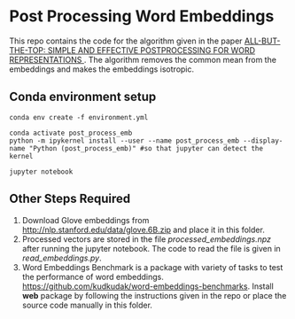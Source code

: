 # Post Processing Word Embeddings
This repo contains the code for the algorithm given in the paper [ALL-BUT-THE-TOP: SIMPLE AND EFFECTIVE POSTPROCESSING FOR WORD REPRESENTATIONS
](https://arxiv.org/pdf/1702.01417.pdf). The algorithm removes the common mean from the embeddings and makes the embeddings isotropic. 

## Conda environment setup
```
conda env create -f environment.yml

conda activate post_process_emb
python -m ipykernel install --user --name post_process_emb --display-name "Python (post_process_emb)" #so that jupyter can detect the kernel

jupyter notebook
```
## Other Steps Required
1. Download Glove embeddings from http://nlp.stanford.edu/data/glove.6B.zip and place it in this folder. 
2. Processed vectors are stored in the file *processed_embeddings.npz* after running the jupyter notebook. The code to read the file is given in *read_embeddings.py*. 
3. Word Embeddings Benchmark is a package with variety of tasks to test the performance of word embeddings. https://github.com/kudkudak/word-embeddings-benchmarks. Install **web** package by following the instructions given in the repo or place the source code manually in this folder.

